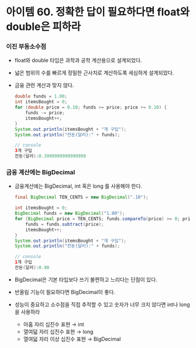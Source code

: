 # 아이템 60. 정확한 답이 필요하다면 float와 double은 피하라

### 이진 부동소수점

- float와 double 타입은 과학과 공학 계산용으로 설계되었다.
- 넓은 범위의 수를 빠르게 정밀한 근사치로 계산하도록 세심하게 설계되었다.
- 금융 관련 계산과 맞지 않다.

    ```java
    double funds = 1.00;
    int itemsBought = 0;
    for (double price = 0.10; funds >= price; price += 0.10) {
        funds -= price;
        itemsBought++;
    }
    System.out.println(itemsBought + "개 구입");
    System.out.println("잔돈(달러):" + funds);
    
    // console
    3개 구입
    잔돈(달러):0.3999999999999999
    ```


### 금융 계산에는 BigDecimal

- 금융계산에는 BigDecimal, int 혹은 long 를 사용해야 한다.

    ```java
    final BigDecimal TEN_CENTS = new BigDecimal(".10");
    
    int itemsBought = 0;
    BigDecimal funds = new BigDecimal("1.00");
    for (BigDecimal price = TEN_CENTS; funds.compareTo(price) >= 0; price = funds.add(TEN_CENTS)) {
        funds = funds.subtract(price);
        itemsBought++;
    }
    System.out.println(itemsBought + "개 구입");
    System.out.println("잔돈(달러):" + funds);
    
    // console
    1개 구입
    잔돈(달러):0.90
    ```

- BigDecimal은 기본 타입보다 쓰기 불편하고 느리다는 단점이 있다.
- 반올림 기능이 필요하다면 BigDecimal이 좋다.
- 성능이 중요하고 소수점을 직접 추적할 수 있고 숫자가 너무 크지 않다면 int나 long을 사용하라
    - 아홉 자리 십진수 표현 → int
    - 열여덟 자리 십진수 표현 → long
    - 열여덟 자리 이상 십진수 표현 → BigDecimal